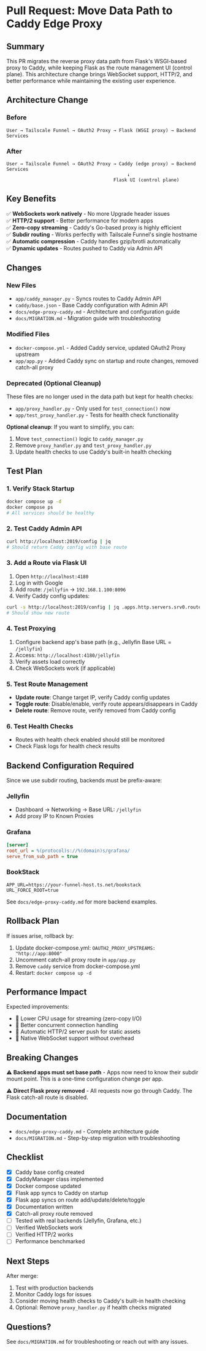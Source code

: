 # Pull Request: Move Data Path to Caddy Edge Proxy

## Summary

This PR migrates the reverse proxy data path from Flask's WSGI-based proxy to Caddy, while keeping Flask as the route management UI (control plane). This architecture change brings WebSocket support, HTTP/2, and better performance while maintaining the existing user experience.

## Architecture Change

### Before
```
User → Tailscale Funnel → OAuth2 Proxy → Flask (WSGI proxy) → Backend Services
```

### After
```
User → Tailscale Funnel → OAuth2 Proxy → Caddy (edge proxy) → Backend Services
                                            ↓
                                       Flask UI (control plane)
```

## Key Benefits

✅ **WebSockets work natively** - No more Upgrade header issues  
✅ **HTTP/2 support** - Better performance for modern apps  
✅ **Zero-copy streaming** - Caddy's Go-based proxy is highly efficient  
✅ **Subdir routing** - Works perfectly with Tailscale Funnel's single hostname  
✅ **Automatic compression** - Caddy handles gzip/brotli automatically  
✅ **Dynamic updates** - Routes pushed to Caddy via Admin API  

## Changes

### New Files
- `app/caddy_manager.py` - Syncs routes to Caddy Admin API
- `caddy/base.json` - Base Caddy configuration with Admin API
- `docs/edge-proxy-caddy.md` - Architecture and configuration guide
- `docs/MIGRATION.md` - Migration guide with troubleshooting

### Modified Files
- `docker-compose.yml` - Added Caddy service, updated OAuth2 Proxy upstream
- `app/app.py` - Added Caddy sync on startup and route changes, removed catch-all proxy

### Deprecated (Optional Cleanup)
These files are no longer used in the data path but kept for health checks:
- `app/proxy_handler.py` - Only used for `test_connection()` now
- `app/test_proxy_handler.py` - Tests for health check functionality

**Optional cleanup**: If you want to simplify, you can:
1. Move `test_connection()` logic to `caddy_manager.py`
2. Remove `proxy_handler.py` and `test_proxy_handler.py`
3. Update health checks to use Caddy's built-in health checking

## Test Plan

### 1. Verify Stack Startup
```bash
docker compose up -d
docker compose ps
# All services should be healthy
```

### 2. Test Caddy Admin API
```bash
curl http://localhost:2019/config | jq
# Should return Caddy config with base route
```

### 3. Add a Route via Flask UI
1. Open `http://localhost:4180`
2. Log in with Google
3. Add route: `/jellyfin` → `192.168.1.100:8096`
4. Verify Caddy config updates:
```bash
curl -s http://localhost:2019/config | jq .apps.http.servers.srv0.routes
# Should show new route
```

### 4. Test Proxying
1. Configure backend app's base path (e.g., Jellyfin Base URL = `/jellyfin`)
2. Access: `http://localhost:4180/jellyfin`
3. Verify assets load correctly
4. Check WebSockets work (if applicable)

### 5. Test Route Management
- **Update route**: Change target IP, verify Caddy config updates
- **Toggle route**: Disable/enable, verify route appears/disappears in Caddy
- **Delete route**: Remove route, verify removed from Caddy config

### 6. Test Health Checks
- Routes with health check enabled should still be monitored
- Check Flask logs for health check results

## Backend Configuration Required

Since we use subdir routing, backends must be prefix-aware:

### Jellyfin
- Dashboard → Networking → Base URL: `/jellyfin`
- Add proxy IP to Known Proxies

### Grafana
```ini
[server]
root_url = %(protocol)s://%(domain)s/grafana/
serve_from_sub_path = true
```

### BookStack
```env
APP_URL=https://your-funnel-host.ts.net/bookstack
URL_FORCE_ROOT=true
```

See `docs/edge-proxy-caddy.md` for more backend examples.

## Rollback Plan

If issues arise, rollback by:
1. Update docker-compose.yml: `OAUTH2_PROXY_UPSTREAMS: "http://app:8000"`
2. Uncomment catch-all proxy route in `app/app.py`
3. Remove `caddy` service from docker-compose.yml
4. Restart: `docker compose up -d`

## Performance Impact

Expected improvements:
- 🚀 Lower CPU usage for streaming (zero-copy I/O)
- 🚀 Better concurrent connection handling
- 🚀 Automatic HTTP/2 server push for static assets
- 🚀 Native WebSocket support without overhead

## Breaking Changes

⚠️ **Backend apps must set base path** - Apps now need to know their subdir mount point. This is a one-time configuration change per app.

⚠️ **Direct Flask proxy removed** - All requests now go through Caddy. The Flask catch-all route is disabled.

## Documentation

- `docs/edge-proxy-caddy.md` - Complete architecture guide
- `docs/MIGRATION.md` - Step-by-step migration with troubleshooting

## Checklist

- [x] Caddy base config created
- [x] CaddyManager class implemented
- [x] Docker compose updated
- [x] Flask app syncs to Caddy on startup
- [x] Flask app syncs on route add/update/delete/toggle
- [x] Documentation written
- [x] Catch-all proxy route removed
- [ ] Tested with real backends (Jellyfin, Grafana, etc.)
- [ ] Verified WebSockets work
- [ ] Verified HTTP/2 works
- [ ] Performance benchmarked

## Next Steps

After merge:
1. Test with production backends
2. Monitor Caddy logs for issues
3. Consider moving health checks to Caddy's built-in health checking
4. Optional: Remove `proxy_handler.py` if health checks migrated

## Questions?

See `docs/MIGRATION.md` for troubleshooting or reach out with any issues.
